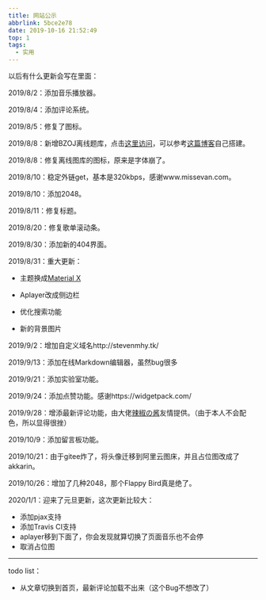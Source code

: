 ```yaml
---
title: 网站公示
abbrlink: 5bce2e78
date: 2019-10-16 21:52:49
top: 1
tags:
  - 实用
---
```


以后有什么更新会写在里面：

2019/8/2：添加音乐播放器。

2019/8/4：添加评论系统。

2019/8/5：修复了图标。

2019/8/8：新增BZOJ离线题库，点击[这里访问](https://gaisaiyuno.github.io/bzojch/)，可以参考[这篇博客](https://gaisaiyuno.github.io/archives/a8911f80.html)自己搭建。

2019/8/8：修复离线图库的图标，原来是字体崩了。

2019/8/10：稳定外链get，基本是320kbps，感谢www.missevan.com。

2019/8/10：添加2048。

2019/8/11：修复标题。

2019/8/20：修复歌单滚动条。

2019/8/30：添加新的404界面。

2019/8/31：重大更新：

- 主题换成[Material X](https://xaoxuu.com/wiki/material-x/)

- Aplayer改成侧边栏

- 优化搜索功能

- 新的背景图片

2019/9/2：增加自定义域名http://stevenmhy.tk/

2019/9/13：添加在线Markdown编辑器，虽然bug很多

2019/9/21：添加实验室功能。

2019/9/24：添加点赞功能。感谢https://widgetpack.com/

2019/9/28：增添最新评论功能，由大佬[辣椒の酱](https://removeif.github.io/2019/09/13/%E5%8D%9A%E5%AE%A2%E4%B8%ADgitalk%E6%9C%80%E6%96%B0%E8%AF%84%E8%AE%BA%E7%9A%84%E8%8E%B7%E5%8F%96.html)友情提供。（由于本人不会配色，所以显得很挫）

2019/10/9：添加留言板功能。

2019/10/21：由于gitee炸了，将头像迁移到阿里云图床，并且占位图改成了akkarin。

2019/10/26：增加了几种2048，那个Flappy Bird真是绝了。

2020/1/1：迎来了元旦更新，这次更新比较大：

- 添加pjax支持
- 添加Travis CI支持
- aplayer移到下面了，你会发现就算切换了页面音乐也不会停
- 取消占位图

-----------

todo list：

- 从文章切换到首页，最新评论加载不出来（这个Bug不想改了）

